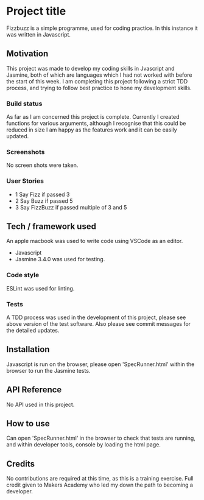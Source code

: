 # Project title

Fizzbuzz is a simple programme, used for coding practice. In this instance it was written in Javascript.

## Motivation

This project was made to develop my coding skills in Jvascript and Jasmine, both of which are languages which I had not
worked with before the start of this week. I am completing this project following a strict TDD process, and trying to
follow best practice to hone my development skills.

### Build status
  
As far as I am concerned this project is complete. Currently I created functions for various arguments, although I
recognise that this could be reduced in size I am happy as the features work and it can be easily updated.

### Screenshots

No screen shots were taken.

### User Stories

* 1 Say Fizz if passed 3
* 2 Say Buzz if passed 5
* 3 Say FizzBuzz if passed multiple of 3 and 5

## Tech / framework used

An apple macbook was used to write code using VSCode as an editor.

* Javascript
* Jasmine 3.4.0 was used for testing.

### Code style

ESLint was used for linting.

### Tests

A TDD process was used in the development of this project, please see above version of the test software. Also please
see commit messages for the detailed updates.

## Installation

Javascript is run on the browser, please open 'SpecRunner.html' within the browser to run the Jasmine tests.

## API Reference

No API used in this project.

## How to use

Can open 'SpecRunner.html' in the browser to check that tests are running, and within developer tools, console by
loading the html page.

## Credits

No contributions are required at this time, as this is a training exercise. Full credit given to Makers Academy who led
my down the path to becoming a developer.